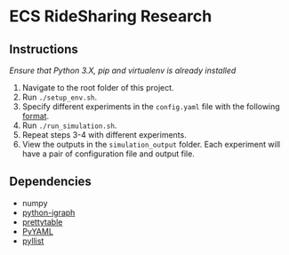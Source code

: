 # ECS RideSharing Research

## Instructions
*Ensure that Python 3.X, pip and virtualenv is already installed*
1. Navigate to the root folder of this project.
2. Run `./setup_env.sh`.
3. Specify different experiments in the `config.yaml` file with the following [format](https://github.com/MaxOng99/ECS-Ridesharing/blob/main/config.yaml).
4. Run `./run_simulation.sh`.
5. Repeat steps 3-4 with different experiments.
6. View the outputs in the `simulation_output` folder. Each experiment will have a pair of configuration file and output file.

## Dependencies
- numpy
- [python-igraph](https://igraph.org/python/)
- [prettytable](https://pypi.org/project/prettytable/)
- [PyYAML](https://pyyaml.org/wiki/PyYAMLDocumentation)
- [pyllist](https://pythonhosted.org/pyllist/)

